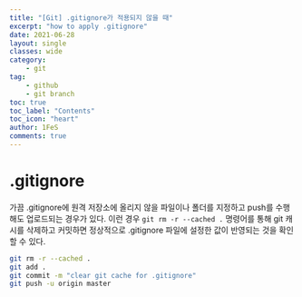 ```yaml
---
title: "[Git] .gitignore가 적용되지 않을 때"
excerpt: "how to apply .gitignore"
date: 2021-06-28
layout: single
classes: wide
category:
    - git
tag:
    - github
    - git branch
toc: true
toc_label: "Contents"
toc_icon: "heart"
author: 1FeS
comments: true
---
```


# .gitignore

가끔 .gitignore에 원격 저장소에 올리지 않을 파일이나 폴더를 지정하고 push를 수행해도 업로드되는 경우가 있다. 이런 경우 `git rm -r --cached .` 명령어를 통해 git 캐시를 삭제하고 커밋하면 정상적으로 .gitignore 파일에 설정한 값이 반영되는 것을 확인 할 수 있다.

```sh
git rm -r --cached .
git add .
git commit -m "clear git cache for .gitignore"
git push -u origin master
```